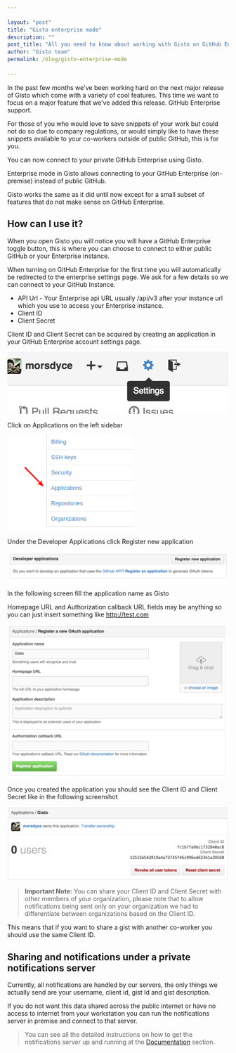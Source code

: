 ```yaml
---

layout: "post"
title: "Gisto enterprise mode"
description: ""
post_title: "All you need to know about working with Gisto on GitHub Enterprise"
author: "Gisto team"
permalink: /blog/gisto-enterprise-mode

---
```


In the past few months we've been working hard on the next major release of Gisto which come with a variety of cool features.
This time we want to focus on a major feature that we've added this release. GitHub Enterprise support.

<!--more-->

For those of you who would love to save snippets of your work but could not do so due to company regulations, or would simply
like to have these snippets available to your co-workers outside of public GitHub, this is for you.

You can now connect to your private GitHub Enterprise using Gisto.

Enterprise mode in Gisto allows connecting to your GitHub Enterprise (on-premise) instead of public GitHub.

Gisto works the same as it did until now except for a small subset of features that do not make sense on GitHub Enterprise.

## How can I use it?

When you open Gisto you will notice you will have a GitHub Enterprise toggle button, this is where you can choose to connect to
either public GitHub or your Enterprise instance.

When turning on GitHub Enterprise for the first time you will automatically be redirected to the enterprise settings page.
We ask for a few details so we can connect to your GitHub Instance.

- API Url - Your Enterprise api URL usually /api/v3 after your instance url which you use to access your Enterprise instance.
- Client ID
- Client Secret

Client ID and Client Secret can be acquired by creating an application in your GitHub Enterprise account settings page.

![Account settings](/images/blog/post-enterprise-mode/step1.png)

Click on Applications on the left sidebar

![Account settings](/images/blog/post-enterprise-mode/step2.png)

Under the Developer Applications click Register new application

![Developer Applications](/images/blog/post-enterprise-mode/step3.png)

In the following screen fill the application name as Gisto

Homepage URL and Authorization callback URL fields may be anything so you can just insert something like http://test.com

![Register Application](/images/blog/post-enterprise-mode/step4.png)

Once you created the application you should see the Client ID and Client Secret like in the following screenshot

![Application Details](/images/blog/post-enterprise-mode/step5.png)

> **Important Note:** You can share your Client ID and Client Secret with other members of your organization, please note that to allow
notifications being sent only on your organization we had to differentiate between organizations based on the Client ID.

This means that if you want to share a gist with another co-worker you should use the same Client ID.

## Sharing and notifications under a private notifications server

Currently, all notifications are handled by our servers, the only things we actually send are your username, client id, gist Id and gist
description.

If you do not want this data shared across the public internet or have no access to internet from your workstation you can run
the notifications server in premise and connect to that server.

> You can see all the detailed instructions on how to get the notifications server up and running at the [Documentation](/documentation) section.

